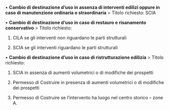 •	**Cambio di destinazione d’uso in assenza di interventi edilizi oppure in caso di manutenzione ordinaria o straordinaria** > Titolo richiesto: SCIA

•	**Cambio di destinazione d’uso in caso di restauro e risanamento conservativo** > Titolo richiesto:

1. CILA se gli interventi non riguardano le parti strutturali

2. SCIA se gli interventi riguardano le parti strutturali

•	**Cambio di destinazione d’uso in caso di ristrutturazione edilizia** > Titolo richiesto:

1. SCIA in assenza di aumenti volumetrici o di modifiche dei prospetti

2. Permesso di Costruire in presenza di aumenti volumetrici o di modifiche dei prospetti

3. Permesso di Costruire se l’intervento ha luogo nel centro storico – zone A.

